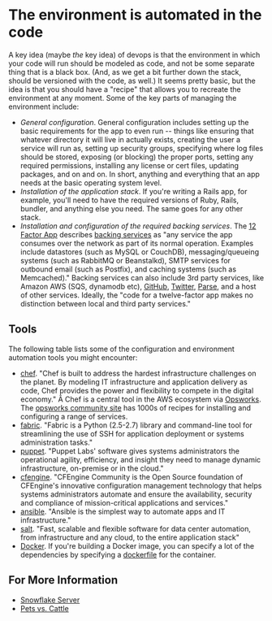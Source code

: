 # The environment is automated in the code

<span class="drop fa fa-wrench fa-5x pull-left fa-border"></span>

A key idea (maybe _the_ key idea) of devops is that the environment in which your code will run should be modeled as code, and not be some separate thing that is a black box. (And, as we get a bit further down the stack, should be versioned with the code, as well.) It seems pretty basic, but the idea is that you should have a "recipe" that allows you to recreate the environment at any moment. Some of the key parts of managing the environment include:

* _General configuration_. General configuration includes setting up the basic requirements for the app to even run -- things like ensuring that whatever directory it will live in actually exists, creating the user a service will run as, setting up security groups, specifying where log files should be stored, exposing (or blocking) the proper ports, setting any required permissions, installing any license or cert files, updating packages, and on and on. In short, anything and everything that an app needs at the basic operating system level.
* _Installation of the application stack_. If you're writing a Rails app, for example, you'll need to have the required versions of Ruby, Rails, bundler, and anything else you need. The same goes for any other stack.
* _Installation and configuration of the required backing services_. The [12 Factor App](http://12factor.net) describes [backing services](http://12factor.net/backing-services) as "any service the app consumes over the network as part of its normal operation. Examples include datastores (such as MySQL or CouchDB), messaging/queueing systems (such as RabbitMQ or Beanstalkd), SMTP services for outbound email (such as Postfix), and caching systems (such as Memcached)." Backing services can also include 3rd party services, like Amazon AWS (SQS, dynamodb etc), [GitHub](http://developer.github.com/v3/), [Twitter](https://dev.twitter.com/), [Parse](https://www.parse.com/), and a host of other services. Ideally, the "code for a twelve-factor app makes no distinction between local and third party services."

## Tools

The following table lists some of the configuration and environment automation tools you might encounter:

* [chef](http://www.getchef.com/chef/). "Chef is built to address the hardest infrastructure challenges on the planet. By modeling IT infrastructure and application delivery as code, Chef provides the power and flexibility to compete in the digital economy." Â Chef is a central tool in the AWS ecosystem via [Opsworks](http://aws.amazon.com/opsworks/). The [opsworks community site](http://community.opscode.com/) has 1000s of recipes for installing and configuring a range of services.
* [fabric](http://docs.fabfile.org/en/1.8/). "Fabric is a Python (2.5-2.7) library and command-line tool for streamlining the use of SSH for application deployment or systems administration tasks."
* [puppet](http://puppetlabs.com/). "Puppet Labs' software gives systems administrators the operational agility, efficiency, and insight they need to manage dynamic infrastructure, on-premise or in the cloud."
* [cfengine](http://cfengine.com/community). "CFEngine Community is the Open Source foundation of CFEngine's innovative configuration management technology that helps systems administrators automate and ensure the availability, security and compliance of mission-critical applications and services."
* [ansible](http://www.ansible.com/home). "Ansible is the simplest way to automate apps and IT infrastructure."
* [salt](http://www.saltstack.com/). "Fast, scalable and flexible software for data center automation, from infrastructure and any cloud, to the entire application stack"
* [Docker](https://www.docker.io/learn/dockerfile/level1/). If you're building a Docker image, you can specify a lot of the dependencies by specifying a [dockerfile](https://www.docker.io/learn/dockerfile/level1/) for the container. 

## For More Information

* [Snowflake Server](http://martinfowler.com/bliki/SnowflakeServer.html)
* [Pets vs. Cattle](http://www.slideshare.net/randybias/pets-vs-cattle-the-elastic-cloud-story)

